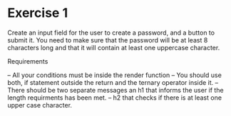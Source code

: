 # Exercise 1

Create an input field for the user to create  a password, and a button to submit it.
You need to make sure that the password will be at least 8 characters long and that it will contain at least one uppercase character.

Requirements

– All your conditions must be inside the render function
– You should use both, if statement outside the return and the ternary operator inside it.
– There should be two separate messages an h1 that informs the user if the length requirments has been met.
– h2 that checks if there is at least one upper case character.
